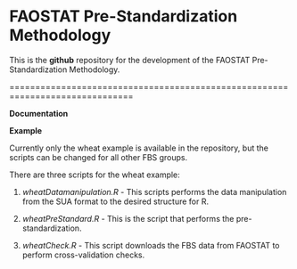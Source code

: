 FAOSTAT Pre-Standardization Methodology
=======

This is the **github** repository for the development of the FAOSTAT
Pre-Standardization Methodology.


==============================================================================

**Documentation**


**Example**

Currently only the wheat example is available in the repository, but
the scripts can be changed for all other FBS groups.

There are three scripts for the wheat example:

1. *wheatDatamanipulation.R* - This scripts performs the data
manipulation from the SUA format to the desired structure for R.

2. *wheatPreStandard.R* - This is the script that performs the
pre-standardization.

3. *wheatCheck.R* - This script downloads the FBS data from FAOSTAT to
perform cross-validation checks.